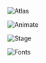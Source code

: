 ![Atlas]({{BASE_PATH}}assets/FannyPackIcons2-atlas.png "Tile Editor is Coming Soon.")

![Animate]({{BASE_PATH}}assets/FannyPackIcons2-animate.png "Tile Editor is Coming Soon.")

![Stage]({{BASE_PATH}}assets/FannyPackIcons2-stage.png "Tile Editor is Coming Soon.")

![Fonts]({{BASE_PATH}}assets/FannyPackIcons2-fonts.png "Tile Editor is Coming Soon.")

